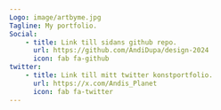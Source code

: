 ```yaml
---
Logo: image/artbyme.jpg
Tagline: My portfolio.
Social:
    - title: Link till sidans github repo.
      url: https://github.com/AndiDupa/design-2024
      icon: fab fa-github
twitter:
    - title: Link till mitt twitter konstportfolio.
      url: https://x.com/Andis_Planet
      icon: fab fa-twitter
---
```

